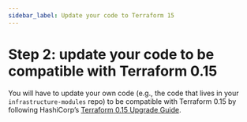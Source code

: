 ```yaml
---
sidebar_label: Update your code to Terraform 15
---
```


# Step 2: update your code to be compatible with Terraform 0.15

You will have to update your own code (e.g., the code that lives in your `infrastructure-modules` repo) to be
compatible with Terraform 0.15 by following HashiCorp’s [Terraform 0.15
Upgrade Guide](https://www.terraform.io/upgrade-guides/0-15.html).


<!-- ##DOCS-SOURCER-START
{"sourcePlugin":"Local File Copier","hash":"59f8d071b07c220fef805772fa4b88a4"}
##DOCS-SOURCER-END -->
